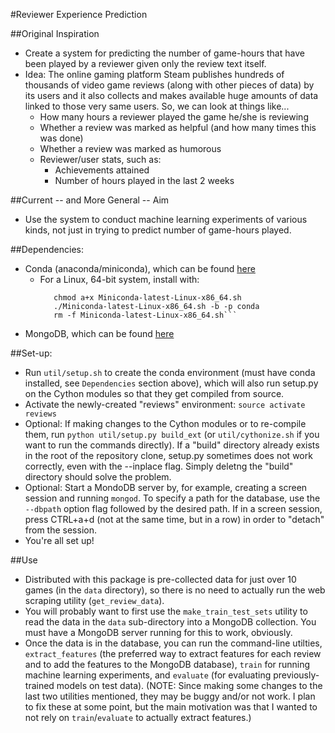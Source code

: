 #Reviewer Experience Prediction

##Original Inspiration
- Create a system for predicting the number of game-hours that have been played by a reviewer given only the review text itself.
- Idea: The online gaming platform Steam publishes hundreds of thousands of video game reviews (along with other pieces of data) by its users and it also collects and makes available huge amounts of data linked to those very same users. So, we can look at things like...
    * How many hours a reviewer played the game he/she is reviewing
    * Whether a review was marked as helpful (and how many times this was done)
    * Whether a review was marked as humorous
    * Reviewer/user stats, such as:
        - Achievements attained
        - Number of hours played in the last 2 weeks

##Current -- and More General -- Aim
- Use the system to conduct machine learning experiments of various kinds, not just in trying to predict number of game-hours played.

##Dependencies:
- Conda (anaconda/miniconda), which can be found [here](http://conda.pydata.org/miniconda.html)
    * For a Linux, 64-bit system, install with:
      ```wget https://repo.continuum.io/miniconda/Miniconda-latest-Linux-x86_64.sh
         chmod a+x Miniconda-latest-Linux-x86_64.sh
         ./Miniconda-latest-Linux-x86_64.sh -b -p conda
         rm -f Miniconda-latest-Linux-x86_64.sh```
- MongoDB, which can be found [here](https://www.mongodb.org/downloads)

##Set-up:
- Run ```util/setup.sh``` to create the conda environment (must have conda installed, see `Dependencies` section above), which will also run setup.py on the Cython modules so that they get compiled from source.
- Activate the newly-created "reviews" environment: ```source activate reviews```
- Optional: If making changes to the Cython modules or to re-compile them, run ```python util/setup.py build_ext``` (or ```util/cythonize.sh``` if you want to run the commands directly). If a "build" directory already exists in the root of the repository clone, setup.py sometimes does not work correctly, even with the --inplace flag. Simply deletng the "build" directory should solve the problem.
- Optional: Start a MondoDB server by, for example, creating a screen session and running ```mongod```. To specify a path for the database, use the ```--dbpath``` option flag followed by the desired path. If in a screen session, press CTRL+a+d (not at the same time, but in a row) in order to "detach" from the session.
- You're all set up!

##Use
- Distributed with this package is pre-collected data for just over 10 games (in the `data` directory), so there is no need to actually run the web scraping utility (```get_review_data```).
- You will probably want to first use the ```make_train_test_sets``` utility to read the data in the ```data``` sub-directory into a MongoDB collection. You must have a MongoDB server running for this to work, obviously.
- Once the data is in the database, you can run the command-line utilties, ```extract_features``` (the preferred way to extract features for each review and to add the features to the MongoDB database), ```train``` for running machine learning experiments, and ```evaluate``` (for evaluating previously-trained models on test data). (NOTE: Since making some changes to the last two utilities mentioned, they may be buggy and/or not work. I plan to fix these at some point, but the main motivation was that I wanted to not rely on ```train```/```evaluate``` to actually extract features.)
